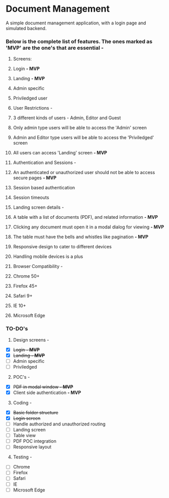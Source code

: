 # Document Management

A simple document management application, with a login page and simulated backend.

### Below is the complete list of features. The ones marked as 'MVP' are the one's that are essential - 

1. Screens:
  1. Login **- MVP**
  2. Landing **- MVP**
  3. Admin specific
  4. Priviledged user

2. User Restrictions - 
  1. 3 different kinds of users - Admin, Editor and Guest
  2. Only admin type users will be able to access the 'Admin' screen
  3. Admin and Editor type users will be able to access the 'Priviledged' screen
  4. All users can access 'Landing' screen **- MVP**

3. Authentication and Sessions - 
  1. An authenticated or unauthorized user should not be able to access secure pages **- MVP**
  2. Session based authentication
  3. Session timeouts

4. Landing screen details - 
  1. A table with a list of documents (PDF), and related information **- MVP**
  2. Clicking any document must open it in a modal dialog for viewing **- MVP**
  3. The table must have the bells and whistles like pagination **- MVP**
  4. Responsive design to cater to different devices
  5. Handling mobile devices is a plus

5. Browser Compatibility - 
  1. Chrome 50+
  2. Firefox 45+
  3. Safari 9+
  4. IE 10+
  5. Microsoft Edge

### TO-DO's 

1. Design screens -
  - [x] ~~Login **- MVP**~~
  - [x] ~~Landing **- MVP**~~
  - [ ] Admin specific
  - [ ] Priviledged

2. POC's - 
  - [x] ~~PDF in modal window **- MVP**~~
  - [x] Client side authentication **- MVP**

3. Coding - 
  - [x] ~~Basic folder structure~~
  - [x] ~~Login screen~~
  - [ ] Handle authorized and unauthorized routing
  - [ ] Landing screen
  - [ ] Table view
  - [ ] PDF POC integration
  - [ ] Responsive layout

4. Testing - 
  - [ ] Chrome
  - [ ] Firefox
  - [ ] Safari
  - [ ] IE
  - [ ] Microsoft Edge
